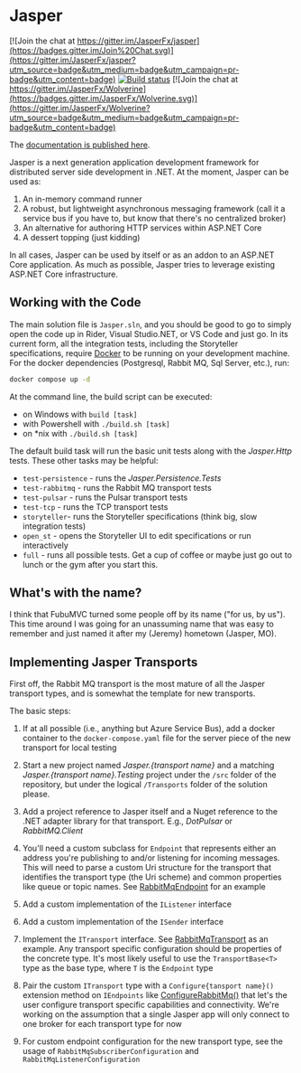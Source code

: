 Jasper
======

[![Join the chat at https://gitter.im/JasperFx/jasper](https://badges.gitter.im/Join%20Chat.svg)](https://gitter.im/JasperFx/jasper?utm_source=badge&utm_medium=badge&utm_campaign=pr-badge&utm_content=badge)
[![Build status](https://ci.appveyor.com/api/projects/status/o23fp3diks7024x9?svg=true)](https://ci.appveyor.com/project/jasper-ci/jasper) [![Join the chat at https://gitter.im/JasperFx/Wolverine](https://badges.gitter.im/JasperFx/Wolverine.svg)](https://gitter.im/JasperFx/Wolverine?utm_source=badge&utm_medium=badge&utm_campaign=pr-badge&utm_content=badge)


The [documentation is published here](http://jasperfx.github.io/).

Jasper is a next generation application development framework for distributed server side development in .NET. At the moment, Jasper can be used as:

1. An in-memory command runner
1. A robust, but lightweight asynchronous messaging framework (call it a service bus if you have to, but know that there's no centralized broker)
1. An alternative for authoring HTTP services within ASP.NET Core
1. A dessert topping (just kidding)

In all cases, Jasper can be used by itself or as an addon to an ASP.NET Core application. As much as possible, Jasper tries to leverage existing ASP.NET Core infrastructure.


## Working with the Code

The main solution file is `Jasper.sln`, and you should be good to go to simply open the code up in Rider, Visual Studio.NET, or VS Code and just go. In its current form, all the integration tests, including the Storyteller specifications, require [Docker](https://www.docker.com/) to be running on your development machine. For the docker dependencies (Postgresql, Rabbit MQ, Sql Server, etc.), run:

```bash
docker compose up -d
```

At the command line, the build script can be executed:

* on Windows with `build [task]`
* with Powershell with `./build.sh [task]`
* on *nix with `./build.sh [task]`

The default build task will run the basic unit tests along with the *Jasper.Http* tests. These other tasks may be helpful:

* `test-persistence` - runs the *Jasper.Persistence.Tests*
* `test-rabbitmq` - runs the Rabbit MQ transport tests
* `test-pulsar` - runs the Pulsar transport tests
* `test-tcp` - runs the TCP transport tests
* `storyteller`- runs the Storyteller specifications (think big, slow integration tests)
* `open_st` - opens the Storyteller UI to edit specifications or run interactively
* `full` - runs all possible tests. Get a cup of coffee or maybe just go out to lunch or the gym after you start this.


## What's with the name?

I think that FubuMVC turned some people off by its name ("for us, by us"). This time around I was going for an
unassuming name that was easy to remember and just named it after my (Jeremy) hometown (Jasper, MO).

## Implementing Jasper Transports

First off, the Rabbit MQ transport is the most mature of all the Jasper transport types, and is somewhat the template for new transports.

The basic steps:

1. If at all possible (i.e., anything but Azure Service Bus), add a docker container to the `docker-compose.yaml` file for the server piece of the new transport
   for local testing
1. Start a new project named *Jasper.{transport name}* and a matching *Jasper.{transport name}.Testing* project under the `/src` folder of the repository,
  but under the logical `/Transports` folder of the solution please.

1. Add a project reference to Jasper itself and a Nuget reference to the .NET adapter library for that transport. E.g., *DotPulsar* or *RabbitMQ.Client*
1. You'll need a custom subclass for `Endpoint` that represents either an address you're publishing to and/or listening for incoming messages. This will need to parse a custom Uri
  structure for the transport that identifies the transport type (the Uri scheme) and common properties like queue or topic names. See [RabbitMqEndpoint](https://github.com/JasperFx/jasper/blob/master/src/Jasper.RabbitMQ/Internal/RabbitMqEndpoint.cs) for an example
1. Add a custom implementation of the `IListener` interface
1. Add a custom implementation of the `ISender` interface
1. Implement the `ITransport` interface. See [RabbitMqTransport](https://github.com/JasperFx/jasper/blob/master/src/Jasper.RabbitMQ/Internal/RabbitMqTransport.cs) as an example.
  Any transport specific configuration should be properties of the concrete type. It's most likely useful to use the `TransportBase<T>` type
  as the base type, where `T` is the `Endpoint` type

1. Pair the custom `ITransport` type with a `Configure{tansport name}()` extension method on `IEndpoints` like [ConfigureRabbitMq()](https://github.com/JasperFx/jasper/blob/master/src/Jasper.RabbitMQ/RabbitMqTransportExtensions.cs#L36-L39)
  that let's the user configure transport specific capabilities and connectivity. We're working on the assumption that a single Jasper app will only connect to one broker
  for each transport type for now
1. For custom endpoint configuration for the new transport type, see the usage of `RabbitMqSubscriberConfiguration` and `RabbitMqListenerConfiguration`




